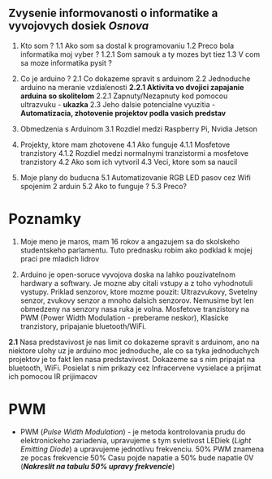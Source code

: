 ## Zvysenie informovanosti o informatike a vyvojovych dosiek *Osnova*

1. Kto som ?
1.1  Ako som sa dostal k programovaniu
1.2  Preco bola informatika moj vyber ?
1.2.1  Som samouk a ty mozes byt tiez 
1.3 V com sa moze informatika pysit ? 


2. Co je arduino ?
2.1 Co dokazeme spravit s arduinom
2.2 Jednoduche arduino na meranie vzdialenosti 
**2.2.1 Aktivita vo dvojici zapajanie arduina so skolitelom** 
2.2.1 Zapnuty/Nezapnuty kod pomocou ultrazvuku - **ukazka** 
2.3 Jeho dalsie potencialne vyuzitia - **Automatizacia, zhotovenie projektov podla vasich predstav**

3. Obmedzenia s Arduinom 
3.1 Rozdiel medzi Raspberry Pi, Nvidia Jetson

4. Projekty, ktore mam zhotovene
4.1 Ako funguje
4.1.1 Mosfetove tranzistory
4.1.2 Rozdiel medzi normalnymi tranzistormi a mosfetove tranzistory
4.2 Ako som ich vytvoril
4.3 Veci, ktore som sa naucil

5. Moje plany do buducna
5.1 Automatizovanie RGB LED pasov cez Wifi spojenim 2 arduin
5.2 Ako to funguje ? 
5.3 Preco? 


# Poznamky
1. Moje meno je maros, mam 16 rokov a angazujem sa do skolskeho studentskeho parlamentu. Tuto prednasku robim ako podklad k mojej praci pre mladich lidrov  

2. Arduino je open-soruce vyvojova doska na lahko pouzivatelnom hardwary a softwary. Je mozne aby citali vstupy a z toho vyhodnotuli vystupy. Priklad senzorov, ktore mozme pouzit: Ultrazvukovy, Svetelny senzor, zvukovy senzor a mnoho dalsich senzorov. Nemusime byt len obmedzeny na senzory nasa ruka je volna. Mosfetove tranzistory na PWM (Power Width Modulation - preberame neskor), Klasicke tranzistory, pripajanie bluetooth/WiFi. 

**2.1** Nasa predstavivost je nas limit co dokazeme spravit s arduinom, ano na niektore ulohy uz je arduino moc jednoduche, ale co sa tyka jednoduchych projektov je to fakt len nasa predstavivost. Dokazeme sa s nim pripajat na bluetooth, WiFi. Posielat s nim prikazy cez Infracervene vysielace a prijimat ich pomocou IR prijimacov

# PWM
- PWM (*Pulse Width Modulation*) - je metoda kontrolovania prudu do elektronickeho zariadenia, upravujeme s tym svietivost LEDiek (*Light Emitting Diode*) a upravujeme jednotlivu frekvenciu. 50% PWM znamena ze pocas frekvencie 50% Casu pojde napatie a 50% bude napatie 0V (***Nakreslit na tabulu 50% upravy frekvencie***)

